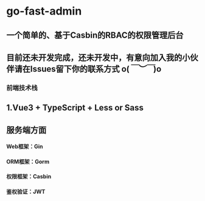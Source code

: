 # go-fast-admin
## 一个简单的、基于Casbin的RBAC的权限管理后台
## 目前还未开发完成，还未开发中，有意向加入我的小伙伴请在Issues留下你的联系方式 o(*￣︶￣*)o
### 前端技术栈
## 1.Vue3 + TypeScript + Less or Sass
## 服务端方面
#### Web框架：Gin
#### ORM框架：Gorm
#### 权限框架：Casbin
#### 鉴权验证：JWT

